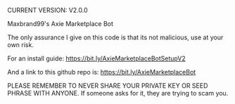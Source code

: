 CURRENT VERSION: V2.0.0

Maxbrand99's Axie Marketplace Bot

The only assurance I give on this code is that its not malicious, use at your own risk.

For an install guide: https://bit.ly/AxieMarketplaceBotSetupV2

And a link to this github repo is: https://bit.ly/AxieMarketplaceBot

PLEASE REMEMBER TO NEVER SHARE YOUR PRIVATE KEY OR SEED PHRASE WITH ANYONE. If someone asks for it, they are trying to scam you.

